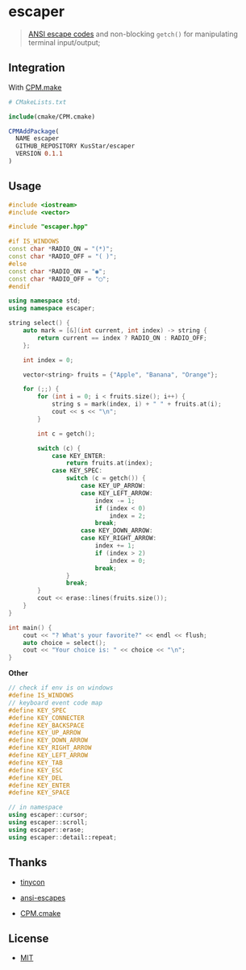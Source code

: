 # escaper

> [ANSI escape codes](http://www.termsys.demon.co.uk/vtansi.htm) and non-blocking `getch()` for manipulating terminal input/output;

## Integration

With [CPM.make](https://github.com/TheLartians/CPM.cmake)

```cmake
# CMakeLists.txt

include(cmake/CPM.cmake)

CPMAddPackage(
  NAME escaper
  GITHUB_REPOSITORY KusStar/escaper
  VERSION 0.1.1
)
```

## Usage

```cpp
#include <iostream>
#include <vector>

#include "escaper.hpp"

#if IS_WINDOWS
const char *RADIO_ON = "(*)";
const char *RADIO_OFF = "( )";
#else
const char *RADIO_ON = "◉";
const char *RADIO_OFF = "◯";
#endif

using namespace std;
using namespace escaper;

string select() {
    auto mark = [&](int current, int index) -> string {
        return current == index ? RADIO_ON : RADIO_OFF;
    };

    int index = 0;

    vector<string> fruits = {"Apple", "Banana", "Orange"};

    for (;;) {
        for (int i = 0; i < fruits.size(); i++) {
            string s = mark(index, i) + " " + fruits.at(i);
            cout << s << "\n";
        }

        int c = getch();

        switch (c) {
            case KEY_ENTER:
                return fruits.at(index);
            case KEY_SPEC:
                switch (c = getch()) {
                    case KEY_UP_ARROW:
                    case KEY_LEFT_ARROW:
                        index -= 1;
                        if (index < 0)
                            index = 2;
                        break;
                    case KEY_DOWN_ARROW:
                    case KEY_RIGHT_ARROW:
                        index += 1;
                        if (index > 2)
                            index = 0;
                        break;
                }
                break;
        }
        cout << erase::lines(fruits.size());
    }
}

int main() {
    cout << "? What's your favorite?" << endl << flush;
    auto choice = select();
    cout << "Your choice is: " << choice << "\n";
}
```

**Other**

```cpp
// check if env is on windows
#define IS_WINDOWS
// keyboard event code map
#define KEY_SPEC
#define KEY_CONNECTER
#define KEY_BACKSPACE
#define KEY_UP_ARROW
#define KEY_DOWN_ARROW
#define KEY_RIGHT_ARROW
#define KEY_LEFT_ARROW
#define KEY_TAB
#define KEY_ESC
#define KEY_DEL
#define KEY_ENTER
#define KEY_SPACE

// in namespace
using escaper::cursor;
using escaper::scroll;
using escaper::erase;
using escaper::detail::repeat;
```

## Thanks

- [tinycon](https://sourceforge.net/projects/tinycon)

- [ansi-escapes](https://github.com/sindresorhus/ansi-escapes)

- [CPM.cmake](https://github.com/TheLartians/CPM.cmake)

## License

- [MIT](LICENSE)
